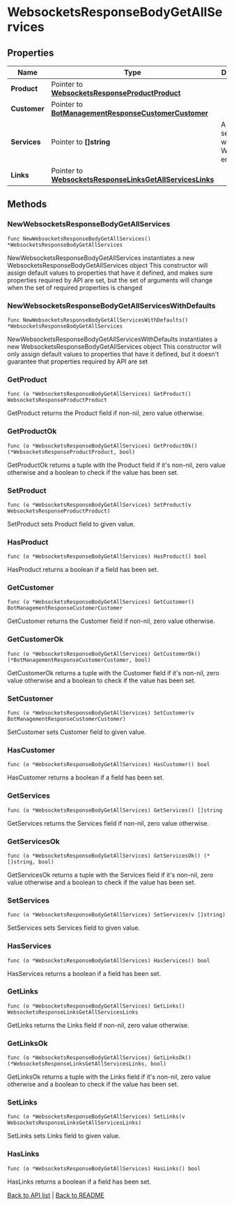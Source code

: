 # WebsocketsResponseBodyGetAllServices

## Properties

Name | Type | Description | Notes
------------ | ------------- | ------------- | -------------
**Product** | Pointer to [**WebsocketsResponseProductProduct**](WebsocketsResponseProductProduct.md) |  | [optional] 
**Customer** | Pointer to [**BotManagementResponseCustomerCustomer**](BotManagementResponseCustomerCustomer.md) |  | [optional] 
**Services** | Pointer to **[]string** | A list of services with Websockets enabled. | [optional] 
**Links** | Pointer to [**WebsocketsResponseLinksGetAllServicesLinks**](WebsocketsResponseLinksGetAllServicesLinks.md) |  | [optional] 

## Methods

### NewWebsocketsResponseBodyGetAllServices

`func NewWebsocketsResponseBodyGetAllServices() *WebsocketsResponseBodyGetAllServices`

NewWebsocketsResponseBodyGetAllServices instantiates a new WebsocketsResponseBodyGetAllServices object
This constructor will assign default values to properties that have it defined,
and makes sure properties required by API are set, but the set of arguments
will change when the set of required properties is changed

### NewWebsocketsResponseBodyGetAllServicesWithDefaults

`func NewWebsocketsResponseBodyGetAllServicesWithDefaults() *WebsocketsResponseBodyGetAllServices`

NewWebsocketsResponseBodyGetAllServicesWithDefaults instantiates a new WebsocketsResponseBodyGetAllServices object
This constructor will only assign default values to properties that have it defined,
but it doesn't guarantee that properties required by API are set

### GetProduct

`func (o *WebsocketsResponseBodyGetAllServices) GetProduct() WebsocketsResponseProductProduct`

GetProduct returns the Product field if non-nil, zero value otherwise.

### GetProductOk

`func (o *WebsocketsResponseBodyGetAllServices) GetProductOk() (*WebsocketsResponseProductProduct, bool)`

GetProductOk returns a tuple with the Product field if it's non-nil, zero value otherwise
and a boolean to check if the value has been set.

### SetProduct

`func (o *WebsocketsResponseBodyGetAllServices) SetProduct(v WebsocketsResponseProductProduct)`

SetProduct sets Product field to given value.

### HasProduct

`func (o *WebsocketsResponseBodyGetAllServices) HasProduct() bool`

HasProduct returns a boolean if a field has been set.

### GetCustomer

`func (o *WebsocketsResponseBodyGetAllServices) GetCustomer() BotManagementResponseCustomerCustomer`

GetCustomer returns the Customer field if non-nil, zero value otherwise.

### GetCustomerOk

`func (o *WebsocketsResponseBodyGetAllServices) GetCustomerOk() (*BotManagementResponseCustomerCustomer, bool)`

GetCustomerOk returns a tuple with the Customer field if it's non-nil, zero value otherwise
and a boolean to check if the value has been set.

### SetCustomer

`func (o *WebsocketsResponseBodyGetAllServices) SetCustomer(v BotManagementResponseCustomerCustomer)`

SetCustomer sets Customer field to given value.

### HasCustomer

`func (o *WebsocketsResponseBodyGetAllServices) HasCustomer() bool`

HasCustomer returns a boolean if a field has been set.

### GetServices

`func (o *WebsocketsResponseBodyGetAllServices) GetServices() []string`

GetServices returns the Services field if non-nil, zero value otherwise.

### GetServicesOk

`func (o *WebsocketsResponseBodyGetAllServices) GetServicesOk() (*[]string, bool)`

GetServicesOk returns a tuple with the Services field if it's non-nil, zero value otherwise
and a boolean to check if the value has been set.

### SetServices

`func (o *WebsocketsResponseBodyGetAllServices) SetServices(v []string)`

SetServices sets Services field to given value.

### HasServices

`func (o *WebsocketsResponseBodyGetAllServices) HasServices() bool`

HasServices returns a boolean if a field has been set.

### GetLinks

`func (o *WebsocketsResponseBodyGetAllServices) GetLinks() WebsocketsResponseLinksGetAllServicesLinks`

GetLinks returns the Links field if non-nil, zero value otherwise.

### GetLinksOk

`func (o *WebsocketsResponseBodyGetAllServices) GetLinksOk() (*WebsocketsResponseLinksGetAllServicesLinks, bool)`

GetLinksOk returns a tuple with the Links field if it's non-nil, zero value otherwise
and a boolean to check if the value has been set.

### SetLinks

`func (o *WebsocketsResponseBodyGetAllServices) SetLinks(v WebsocketsResponseLinksGetAllServicesLinks)`

SetLinks sets Links field to given value.

### HasLinks

`func (o *WebsocketsResponseBodyGetAllServices) HasLinks() bool`

HasLinks returns a boolean if a field has been set.


[Back to API list](../README.md#documentation-for-api-endpoints) | [Back to README](../README.md)


